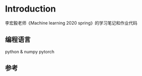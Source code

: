 # Introduction
李宏毅老师《Machine learning 2020 spring》的学习笔记和作业代码

## 编程语言
python & numpy pytorch

## 参考

